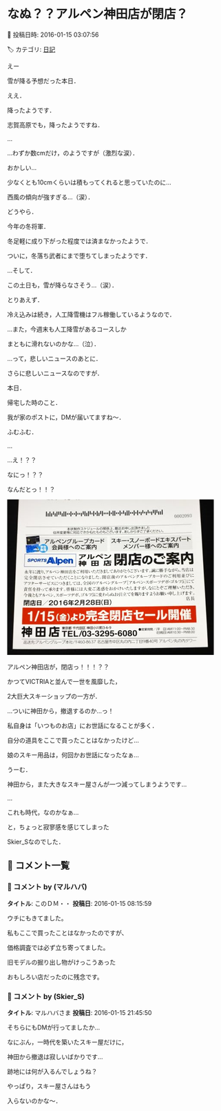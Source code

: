 # なぬ？？アルペン神田店が閉店？

📅 投稿日時: 2016-01-15 03:07:56

🏷️ カテゴリ: [日記](cc4b5682fb7b8b144980957a978653fb0.md)

えー


雪が降る予想だった本日．


ええ．


降ったようです．


志賀高原でも，降ったようですね．


…


…わずか数cmだけ，のようですが（激烈な涙）．





おかしい…


少なくとも10cmくらいは積もってくれると思っていたのに…


西風の傾向が強すぎる…（涙）．





どうやら．


今年の冬将軍．


冬足軽に成り下がった程度では済まなかったようで．


ついに，冬落ち武者にまで堕ちてしまったようです．





…そして．


この土日も，雪が降らなさそう…（涙）．


とりあえず．


冷え込みは続き，人工降雪機はフル稼働しているようなので．


…また，今週末も人工降雪があるコースしか


まともに滑れないのかな…（泣）．





…って，悲しいニュースのあとに．


さらに悲しいニュースなのですが．





本日．


帰宅した時のこと．





我が家のポストに，DMが届いてますね～．


ふむふむ．


…


…え！？？


なにっ！？？


なんだとっ！！？




![2d66563d8a1a8ca50a0b24a858979abf.jpg](images/2d66563d8a1a8ca50a0b24a858979abf.jpg)




アルペン神田店が，閉店っ！！！？？





かつてVICTRIAと並んで一世を風靡した，


2大巨大スキーショップの一方が．


…ついに神田から，撤退するのか…っ！





私自身は「いつものお店」にお世話になることが多く．


自分の道具をここで買ったことはなかったけど…


娘のスキー用品は，何回かお世話になったなぁ…





うーむ．


神田から，また大きなスキー屋さんが一つ減ってしまうようです…


…


これも時代，なのかなぁ…





と，ちょっと寂寥感を感じてしまった


Skier_Sなのでした．

## 💬 コメント一覧

### 💬 コメント by (マルハバ)
**タイトル**: このＤＭ・・
**投稿日**: 2016-01-15 08:15:59

ウチにもきてました。

私もここで買ったことはなかったのですが、

価格調査では必ず立ち寄ってました。

旧モデルの掘り出し物がけっこうあった

おもしろい店だったのに残念です。

### 💬 コメント by (Skier_S)
**タイトル**: マルハバさま
**投稿日**: 2016-01-15 21:45:50

そちらにもDMが行ってましたか…

なにぶん，一時代を築いたスキー屋だけに，

神田から撤退は寂しいばかりです…



跡地には何が入るんでしょうね？

やっぱり，スキー屋さんはもう

入らないのかな～．

